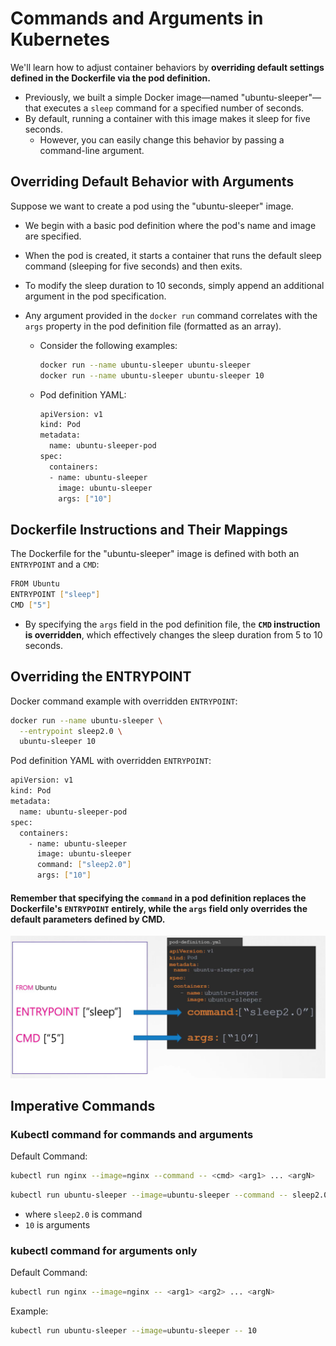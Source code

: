 # Commands and Arguments in Kubernetes
We'll learn how to adjust container behaviors by **overriding default settings defined in the Dockerfile via the pod definition.**


  - Previously, we built a simple Docker image—named "ubuntu-sleeper"—that executes a ```sleep``` command for a specified number of seconds.
  - By default, running a container with this image makes it sleep for five seconds. 
    - However, you can easily change this behavior by passing a command-line argument.

## Overriding Default Behavior with Arguments
Suppose we want to create a pod using the "ubuntu-sleeper" image.
  - We begin with a basic pod definition where the pod's name and image are specified. 
  - When the pod is created, it starts a container that runs the default sleep command (sleeping for five seconds) and then exits.
  - To modify the sleep duration to 10 seconds, simply append an additional argument in the pod specification.
  - Any argument provided in the ```docker run``` command correlates with the ```args``` property in the pod definition file (formatted as an array).

    - Consider the following examples:
      ```bash
      docker run --name ubuntu-sleeper ubuntu-sleeper
      docker run --name ubuntu-sleeper ubuntu-sleeper 10
      ```

    - Pod definition YAML:
      ```bash
      apiVersion: v1
      kind: Pod
      metadata:
        name: ubuntu-sleeper-pod
      spec:
        containers:
        - name: ubuntu-sleeper
          image: ubuntu-sleeper
          args: ["10"]
      ```


## Dockerfile Instructions and Their Mappings
The Dockerfile for the "ubuntu-sleeper" image is defined with both an ```ENTRYPOINT``` and a ```CMD```:
  ```bash
  FROM Ubuntu
  ENTRYPOINT ["sleep"]
  CMD ["5"]
  ```
- By specifying the ```args``` field in the pod definition file, the **```CMD``` instruction is overridden**, which effectively changes the sleep duration from 5 to 10 seconds.


## Overriding the ENTRYPOINT
Docker command example with overridden ```ENTRYPOINT```:
  ```bash
  docker run --name ubuntu-sleeper \
    --entrypoint sleep2.0 \
    ubuntu-sleeper 10
  ```

Pod definition YAML with overridden ```ENTRYPOINT```:
  ```bash
  apiVersion: v1
  kind: Pod
  metadata:
    name: ubuntu-sleeper-pod
  spec:
    containers:
      - name: ubuntu-sleeper
        image: ubuntu-sleeper
        command: ["sleep2.0"]
        args: ["10"]
  ```

#### Remember that specifying the ```command``` in a pod definition replaces the Dockerfile's ```ENTRYPOINT``` entirely, while the ```args``` field only **overrides** the default parameters defined by CMD.

![](../../images/kubernetes_args1.png)


## Imperative Commands
### Kubectl command for **commands** and **arguments**
Default Command:
```bash
kubectl run nginx --image=nginx --command -- <cmd> <arg1> ... <argN>
```

```bash
kubectl run ubuntu-sleeper --image=ubuntu-sleeper --command -- sleep2.0 10
```
  - where ```sleep2.0``` is command
  -  ```10``` is arguments

### kubectl command for **arguments** only

Default Command:
```bash
kubectl run nginx --image=nginx -- <arg1> <arg2> ... <argN>
```
  


Example:
```bash
kubectl run ubuntu-sleeper --image=ubuntu-sleeper -- 10
```
